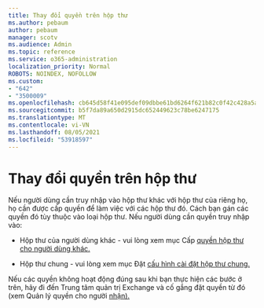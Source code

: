```yaml
---
title: Thay đổi quyền trên hộp thư
ms.author: pebaum
author: pebaum
manager: scotv
ms.audience: Admin
ms.topic: reference
ms.service: o365-administration
localization_priority: Normal
ROBOTS: NOINDEX, NOFOLLOW
ms.custom:
- "642"
- "3500009"
ms.openlocfilehash: cb645d58f41e095def09dbbe61bd6264f621b82c0f42c428a5a88e702c0c950b
ms.sourcegitcommit: b5f7da89a650d2915dc652449623c78be6247175
ms.translationtype: MT
ms.contentlocale: vi-VN
ms.lasthandoff: 08/05/2021
ms.locfileid: "53918597"
---
```

# <a name="changing-permissions-on-a-mailbox"></a>Thay đổi quyền trên hộp thư

Nếu người dùng cần truy nhập vào hộp thư khác với hộp thư của riêng họ, họ cần được cấp quyền để làm việc với các hộp thư đó. Cách bạn gán các quyền đó tùy thuộc vào loại hộp thư. Nếu người dùng cần quyền truy nhập vào:
  
- Hộp thư của người dùng khác - vui lòng xem mục Cấp [quyền hộp thư cho người dùng khác.](https://docs.microsoft.com/microsoft-365/admin/add-users/give-mailbox-permissions-to-another-user)
    
- Hộp thư chung - vui lòng xem mục Đặt [cấu hình cài đặt hộp thư chung.](https://docs.microsoft.com/microsoft-365/admin/email/configure-a-shared-mailbox#add-or-remove-members)
    
Nếu các quyền không hoạt động đúng sau khi bạn thực hiện các bước ở trên, hãy đi đến Trung tâm quản trị Exchange và cố gắng đặt quyền từ đó (xem Quản lý quyền cho người [nhận).](https://technet.microsoft.com/library/jj919240%28v=exchg.150%29.aspx)
  
